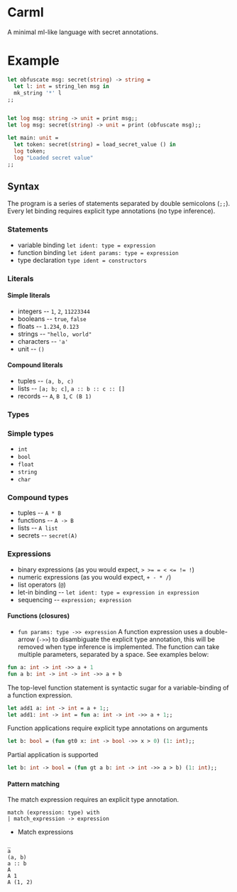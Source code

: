 # Carml
A minimal ml-like language with secret annotations.

# Example
```ml
let obfuscate msg: secret(string) -> string =
  let l: int = string_len msg in
  mk_string '*' l
;;


let log msg: string -> unit = print msg;;
let log msg: secret(string) -> unit = print (obfuscate msg);;

let main: unit =
  let token: secret(string) = load_secret_value () in
  log token;
  log "Loaded secret value"
;;
```

## Syntax
The program is a series of statements separated by double semicolons (`;;`). Every let binding requires explicit type annotations (no type inference).

### Statements
* variable binding `let ident: type = expression`
* function binding `let ident params: type = expression`
* type declaration `type ident = constructors`

### Literals

#### Simple literals
* integers -- `1`, `2`, `11223344`
* booleans -- `true`, `false`
* floats -- `1.234`, `0.123`
* strings -- `"hello, world"`
* characters -- `'a'`
* unit -- `()`

#### Compound literals
* tuples -- `(a, b, c)`
* lists -- `[a; b; c]`, `a :: b :: c :: []`
* records -- `A`, `B 1`, `C (B 1)`

### Types

### Simple types
* `int`
* `bool`
* `float`
* `string`
* `char`

### Compound types
* tuples -- `A * B`
* functions -- `A -> B`
* lists -- `A list`
* secrets -- `secret(A)`

### Expressions
* binary expressions (as you would expect, `> >= = < <= != !`)
* numeric expressions (as you would expect, `+ - * /`)
* list operators (`@`)
* let-in binding -- `let ident: type = expression in expression`
* sequencing -- `expression; expression`

#### Functions (closures)
* `fun params: type ->> expression`
A function expression uses a double-arrow (`->>`) to disambiguate the explicit type annotation, this will be removed when type inference is implemented. The function can take multiple parameters, separated by a space. See examples below:
```ml
fun a: int -> int ->> a + 1
fun a b: int -> int -> int ->> a + b
```
The top-level function statement is syntactic sugar for a variable-binding of a function expression.
```ml
let add1 a: int -> int = a + 1;;
let add1: int -> int = fun a: int -> int ->> a + 1;;
```
Function applications require explicit type annotations on arguments
```ml
let b: bool = (fun gt0 x: int -> bool ->> x > 0) (1: int);;
```
Partial application is supported
```ml
let b: int -> bool = (fun gt a b: int -> int ->> a > b) (1: int);;
```

#### Pattern matching
The match expression requires an explicit type annotation.
```
match (expression: type) with
| match_expression -> expression 
```
* Match expressions
```
_
a
(a, b)
a :: b
A
A 1
A (1, 2)
```